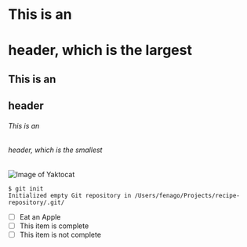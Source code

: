 # This is an <h1> header, which is the largest
## This is an <h2> header
###### This is an <h6> header, which is the smallest

![Image of Yaktocat](https://raw.githubusercontent.com/fenago/communicate-using-markdown/master/yaktocat.png)

```
$ git init
Initialized empty Git repository in /Users/fenago/Projects/recipe-repository/.git/
```

- [ ] Eat an Apple
- [ ] This item is complete
- [ ] This item is not complete

